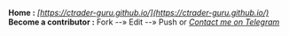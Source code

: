 **Home :** *[https://ctrader-guru.github.io/](https://ctrader-guru.github.io/)*  
**Become a contributor :** Fork --» Edit --» Push or  *[Contact me on Telegram](https://t.me/LeonardoCiaccio)* 